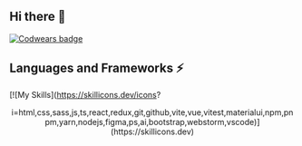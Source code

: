 ## Hi there 👋
[![Codwears badge](https://www.codewars.com/users/kudinovaRenataDev/badges/large)](https://www.codewars.com/users/kudinovaRenataDev)

## Languages and Frameworks ⚡
[![My Skills](https://skillicons.dev/icons?
<p align="center">
i=html,css,sass,js,ts,react,redux,git,github,vite,vue,vitest,materialui,npm,pnpm,yarn,nodejs,figma,ps,ai,bootstrap,webstorm,vscode)](https://skillicons.dev)
</p>

<!--
**kdrenata/kdrenata** is a ✨ _special_ ✨ repository because its `README.md` (this file) appears on your GitHub profile.

Here are some ideas to get you started:

- 🔭 I’m currently working on ...
- 🌱 I’m currently learning ...
- 👯 I’m looking to collaborate on ...
- 🤔 I’m looking for help with ...
- 💬 Ask me about ...
- 📫 How to reach me: ...
- 😄 Pronouns: ...
- ⚡ Fun fact: ...
-->

